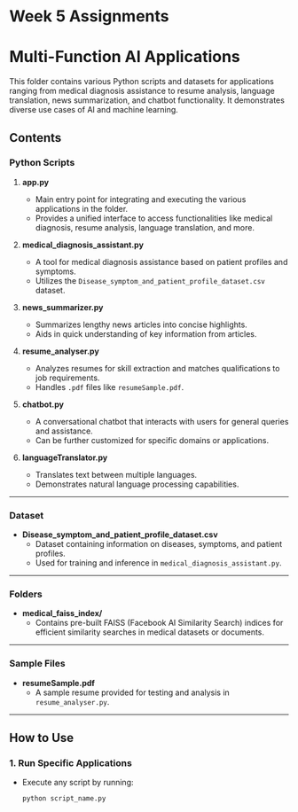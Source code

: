 # Week 5 Assignments

# Multi-Function AI Applications

This folder contains various Python scripts and datasets for applications ranging from medical diagnosis assistance to resume analysis, language translation, news summarization, and chatbot functionality. It demonstrates diverse use cases of AI and machine learning.

## Contents

### **Python Scripts**
1. **app.py**  
   - Main entry point for integrating and executing the various applications in the folder.
   - Provides a unified interface to access functionalities like medical diagnosis, resume analysis, language translation, and more.

2. **medical_diagnosis_assistant.py**  
   - A tool for medical diagnosis assistance based on patient profiles and symptoms.
   - Utilizes the `Disease_symptom_and_patient_profile_dataset.csv` dataset.

3. **news_summarizer.py**  
   - Summarizes lengthy news articles into concise highlights.
   - Aids in quick understanding of key information from articles.

4. **resume_analyser.py**  
   - Analyzes resumes for skill extraction and matches qualifications to job requirements.
   - Handles `.pdf` files like `resumeSample.pdf`.

5. **chatbot.py**  
   - A conversational chatbot that interacts with users for general queries and assistance.
   - Can be further customized for specific domains or applications.

6. **languageTranslator.py**  
   - Translates text between multiple languages.
   - Demonstrates natural language processing capabilities.

---

### **Dataset**
- **Disease_symptom_and_patient_profile_dataset.csv**  
   - Dataset containing information on diseases, symptoms, and patient profiles.
   - Used for training and inference in `medical_diagnosis_assistant.py`.

---

### **Folders**
- **medical_faiss_index/**  
   - Contains pre-built FAISS (Facebook AI Similarity Search) indices for efficient similarity searches in medical datasets or documents.

---

### **Sample Files**
- **resumeSample.pdf**  
   - A sample resume provided for testing and analysis in `resume_analyser.py`.

---

## How to Use

### **1. Run Specific Applications**
- Execute any script by running:
  ```bash
  python script_name.py
